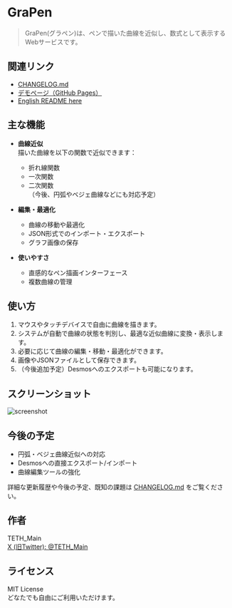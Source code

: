 # GraPen

> GraPen(グラペン)は、ペンで描いた曲線を近似し、数式として表示するWebサービスです。

## 関連リンク

- [CHANGELOG.md](https://github.com/TETH-Main/GraPen/blob/main/README.md)
- [デモページ（GitHub Pages）](https://teth-main.github.io/GraPen/)
- [English README here](https://github.com/TETH-Main/GraPen/blob/main/README_ja.md)

## 主な機能

- **曲線近似**  
  描いた曲線を以下の関数で近似できます：
  - 折れ線関数
  - 一次関数
  - 二次関数  
  （今後、円弧やベジェ曲線などにも対応予定）

- **編集・最適化**
  - 曲線の移動や最適化
  - JSON形式でのインポート・エクスポート
  - グラフ画像の保存

- **使いやすさ**
  - 直感的なペン描画インターフェース
  - 複数曲線の管理

## 使い方

1. マウスやタッチデバイスで自由に曲線を描きます。
2. システムが自動で曲線の状態を判別し、最適な近似曲線に変換・表示します。
3. 必要に応じて曲線の編集・移動・最適化ができます。
4. 画像やJSONファイルとして保存できます。
5. （今後追加予定）Desmosへのエクスポートも可能になります。

## スクリーンショット

![screenshot](https://teth-main.github.io/GraPen/img/screenshot.png)

## 今後の予定

- 円弧・ベジェ曲線近似への対応
- Desmosへの直接エクスポート/インポート
- 曲線編集ツールの強化

詳細な更新履歴や今後の予定、既知の課題は [CHANGELOG.md](https://teth-main.github.io/GraPen/CHANGELOG.md) をご覧ください。

## 作者

TETH_Main  
[X (旧Twitter): @TETH_Main](https://x.com/TETH_Main)

## ライセンス

MIT License  
どなたでも自由にご利用いただけます。

